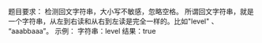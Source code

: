 题目要求：
检测回文字符串，大小写不敏感，忽略空格。
所谓回文字符串，就是一个字符串，从左到右读和从右到左读是完全一样的。比如"level" 、 “aaabbaaa”。
示例：
字符串：level
结果：true